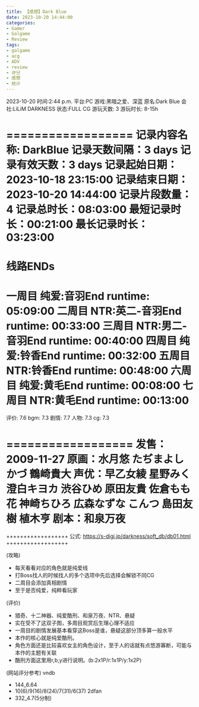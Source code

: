 ```yaml
---
title: 【感想】Dark Blue
date: 2023-10-20 14:44:00
categories:
- Gamer
- Galgame
- Review
tags:
- galgame
- acg
- ADV
- review
- 评分
- 感想
- 统计
---
```


2023-10-20
时间:2:44 p.m.
平台:PC
游戏:黑暗之爱、深蓝
原名:Dark Blue
会社:LiLiM DARKNESS
状态:FULL CG
游玩天数: 3
游玩时长: 8-15h

==================
记录内容名称: DarkBlue
记录天数间隔：3 days
记录有效天数：3 days
记录起始日期：2023-10-18 23:15:00
记录结束日期：2023-10-20 14:44:00
记录片段数量：4
记录总时长：08:03:00
最短记录时长：00:21:00
最长记录时长：03:23:00
=======================
线路ENDs
=======================
一周目 纯爱:音羽End         runtime: 05:09:00
二周目 NTR:英二-音羽End     runtime: 00:33:00
三周目 NTR:男二-音羽End     runtime: 00:40:00
四周目 纯爱:铃香End         runtime: 00:32:00
五周目 NTR:铃香End          runtime: 00:48:00
六周目 纯爱:黄毛End         runtime: 00:08:00
七周目 NTR:黄毛End          runtime: 00:13:00
==================

评价: 7.6
bgm: 7.3
剧情: 7.7
人物: 7.3
cg: 7.3

==================
发售：2009-11-27
原画：水月悠 たぢまよしかづ 鶴崎貴大
声优：早乙女綾 星野みく 澄白キヨカ 渋谷ひめ 原田友貴 佐倉もも花 神崎ちひろ 広森なずな こんつ 島田友樹 植木亨
剧本：和泉万夜
==================

++++++++++++++++++
公式: https://s-digi.jp/darkness/soft_db/db01.html
++++++++++++++++++


(攻略)
- 每天看看对应的角色就是纯爱线
- 打Boss找人的时候找人的多个选项中先后选择会解锁不同CG
- 二周目会添加真相剧情
- 至于是否纯爱，纯粹看玩家

(评价)
- 猎奇、十二神器、纯爱酷刑、和泉万夜、NTR、悬疑
- 实在受不了这双子图，多周目观赏后生理心理不适应
- 一周目的剧情发展基本看穿这Boss是谁，悬疑这部分顶多算一般水平
- 本作的核心就是纯爱酷刑。
- 角色方面还是比较喜欢女主的角色设计，至于人的话就有点悠游寡断，可能与本作的主题有关联
- 酷刑方面这里用r,b,y进行说明。(b:2x1P/r:1x1P/y:1x2P)

(网站评分参考)
vndb
- 144_6.64
- 10(6)/9(16)/8(24)/7(31)/6(37)
2dfan
- 332_4.7(5分制)


